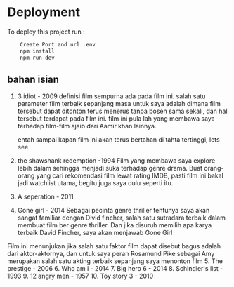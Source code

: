 # Deployment

To deploy this project run :

```bash
    Create Port and url .env
    npm install
    npm run dev
```

## bahan isian

1. 3 idiot - 2009
   definisi film sempurna ada pada film ini. salah satu parameter film terbaik sepanjang masa untuk saya adalah dimana film tersebut dapat ditonton terus menerus tanpa bosen sama sekali, dan hal tersebut terdapat pada film ini. film ini pula lah yang membawa saya terhadap film-film ajaib dari Aamir khan lainnya.

   entah sampai kapan film ini akan terus bertahan di tahta tertinggi, lets see

2. the shawshank redemption -1994
   Film yang membawa saya explore lebih dalam sehingga menjadi suka terhadap genre drama. Buat orang-orang yang cari rekomendasi film lewat rating IMDB, pasti film ini bakal jadi watchlist utama, begitu juga saya dulu seperti itu.

3. A seperation - 2011
4. Gone girl - 2014
   Sebagai pecinta genre thriller tentunya saya akan sangat familiar dengan Divid fincher, salah satu sutradara terbaik dalam membuat film ber genre thriller. Dan jika disuruh memilih apa karya terbaik David Fincher, saya akan menjawab Gone Girl

Film ini menunjukan jika salah satu faktor film dapat disebut bagus adalah dari aktor-aktornya, dan untuk saya peran Rosamund Pike sebagai Amy merupakan salah satu akting terbaik sepanjang saya menonton film 5. The prestige - 2006 6. Who am i - 2014 7. Big hero 6 - 2014 8. Schindler's list - 1993 9. 12 angry men - 1957 10. Toy story 3 - 2010
